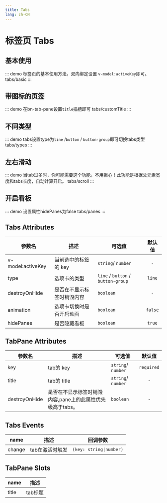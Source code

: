```yaml
---
title: Tabs
lang: zh-CN
---
```


# 标签页 Tabs

## 基本使用
::: demo 标签页的基本使用方法。双向绑定设置 `v-model:activeKey`即可。
tabs/basic
:::

## 带图标的页签 
::: demo 在bn-tab-pane设置`title`插槽即可
tabs/customTitle
:::

## 不同类型
::: demo tabs设置type为`line` /`button` / `button-group`即可切换tabs类型
tabs/types
:::

## 左右滑动
::: demo 当tab过多时，你可能需要这个功能。不用担心！此功能是根据父元素宽度和tabs长度，自动计算开启。
tabs/scroll
:::

## 开启看板
::: demo 设置属性hidePanes为false
tabs/panes
:::


## Tabs Attributes
|参数名|描述|可选值|默认值|
|---|---|---|:---:|
|v-model:activeKey|当前选中的标签的 key|`string`/ `number`|`-`|
|type|选项卡的类型| `line` / `button` / `button-group`|`line`|
|destroyOnHide|是否在不显示标签时销毁内容|`boolean`|`-`|
|animation|选项卡切换时是否开启动画|`boolean`|`false`|
|hidePanes|是否隐藏看板|`boolean`|`true`|

## TabPane  Attributes
|参数名|描述|可选值|默认值|
|---|---|---|:---:|
|key|tab的 key|`string`/ `number`|`required`|
|title|tab的 title|`string`/ `number`|`-`|
|destroyOnHide|是否在不显示标签时销毁内容,pane上的此属性优先级高于tabs。|`boolean`|`-`|


## Tabs Events
|name|描述|回调参数|
|---|---|---|
|change|tab在激活时触发|`(key: string\|number)`|

## TabPane Slots
|name|描述|
|---|---|
|title|tab标题|
